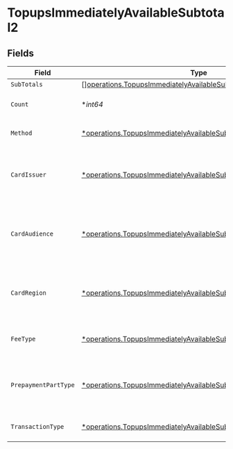 # TopupsImmediatelyAvailableSubtotal2


## Fields

| Field                                                                                                                                                 | Type                                                                                                                                                  | Required                                                                                                                                              | Description                                                                                                                                           | Example                                                                                                                                               |
| ----------------------------------------------------------------------------------------------------------------------------------------------------- | ----------------------------------------------------------------------------------------------------------------------------------------------------- | ----------------------------------------------------------------------------------------------------------------------------------------------------- | ----------------------------------------------------------------------------------------------------------------------------------------------------- | ----------------------------------------------------------------------------------------------------------------------------------------------------- |
| `SubTotals`                                                                                                                                           | [][operations.TopupsImmediatelyAvailableSubTotal1](../../models/operations/topupsimmediatelyavailablesubtotal1.md)                                    | :heavy_minus_sign:                                                                                                                                    | N/A                                                                                                                                                   |                                                                                                                                                       |
| `Count`                                                                                                                                               | **int64*                                                                                                                                              | :heavy_minus_sign:                                                                                                                                    | Number of transactions of this type                                                                                                                   | 50                                                                                                                                                    |
| `Method`                                                                                                                                              | [*operations.TopupsImmediatelyAvailableSubtotalMethod2](../../models/operations/topupsimmediatelyavailablesubtotalmethod2.md)                         | :heavy_minus_sign:                                                                                                                                    | Payment type of the transactions                                                                                                                      | creditcard                                                                                                                                            |
| `CardIssuer`                                                                                                                                          | [*operations.TopupsImmediatelyAvailableSubtotalCardIssuer2](../../models/operations/topupsimmediatelyavailablesubtotalcardissuer2.md)                 | :heavy_minus_sign:                                                                                                                                    | In case of payments transactions with card, the card issuer will be available                                                                         | amex                                                                                                                                                  |
| `CardAudience`                                                                                                                                        | [*operations.TopupsImmediatelyAvailableSubtotalCardAudience2](../../models/operations/topupsimmediatelyavailablesubtotalcardaudience2.md)             | :heavy_minus_sign:                                                                                                                                    | In case of payments trnsactions with card, the card audience will be available.                                                                       | other                                                                                                                                                 |
| `CardRegion`                                                                                                                                          | [*operations.TopupsImmediatelyAvailableSubtotalCardRegion2](../../models/operations/topupsimmediatelyavailablesubtotalcardregion2.md)                 | :heavy_minus_sign:                                                                                                                                    | In case of payments transactions with card, the card region will be available.                                                                        | domestic                                                                                                                                              |
| `FeeType`                                                                                                                                             | [*operations.TopupsImmediatelyAvailableSubtotalFeeType2](../../models/operations/topupsimmediatelyavailablesubtotalfeetype2.md)                       | :heavy_minus_sign:                                                                                                                                    | Present when the transaction represents a fee.                                                                                                        | payment-fee                                                                                                                                           |
| `PrepaymentPartType`                                                                                                                                  | [*operations.TopupsImmediatelyAvailableSubtotalPrepaymentPartType2](../../models/operations/topupsimmediatelyavailablesubtotalprepaymentparttype2.md) | :heavy_minus_sign:                                                                                                                                    | Prepayment part: fee itself, reimbursement, discount, VAT or rounding compensation.                                                                   | fee                                                                                                                                                   |
| `TransactionType`                                                                                                                                     | [*operations.TopupsImmediatelyAvailableSubtotalTransactionType2](../../models/operations/topupsimmediatelyavailablesubtotaltransactiontype2.md)       | :heavy_minus_sign:                                                                                                                                    | Represents the transaction type                                                                                                                       | payment                                                                                                                                               |